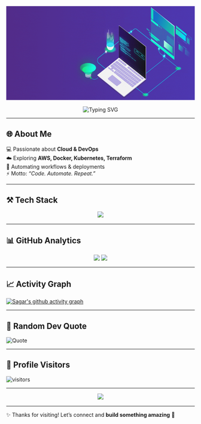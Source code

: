 <!-- Banner -->
<img src="https://raw.githubusercontent.com/KShukhrat/KShukhrat/main/assets/header_gif.gif" alt="banner" width="100%" height="250px"> 

<!-- Typing Animation -->
<p align="center">
  <img src="https://readme-typing-svg.herokuapp.com?font=Fira+Code&size=24&fontWeight=bold&duration=3000&pause=1000&color=00ffff&center=true&vCenter=true&width=700&lines=Hey+👋,+I'm+Sagar+Tayde;Cloud+%26+DevOps+Enthusiast;Learning+%7C+Building+%7C+Automating" alt="Typing SVG" />
</p>

---

## 🌐 About Me  
💻 Passionate about **Cloud & DevOps**  
☁️ Exploring **AWS, Docker, Kubernetes, Terraform**  
🔧 Automating workflows & deployments  
⚡ Motto: *“Code. Automate. Repeat.”*  

---

## ⚒️ Tech Stack  
<p align="center">
  <img src="https://skillicons.dev/icons?i=aws,docker,kubernetes,terraform,linux,git,github,python,html,css,js" />
</p>

---

## 📊 GitHub Analytics  
<p align="center">
  <img src="https://github-readme-stats.vercel.app/api?username=SagarTayde&show_icons=true&theme=chartreuse-dark" height="165" />
  <img src="https://github-readme-streak-stats.herokuapp.com/?user=SagarTayde&theme=chartreuse-dark" height="165" />
</p>

---

## 📈 Activity Graph  
[![Sagar's github activity graph](https://github-readme-activity-graph.vercel.app/graph?username=SagarTayde&bg_color=0d1117&color=00ff00&line=00ff00&point=ffffff&area=true&hide_border=true)](https://github.com/ashutosh00710/github-readme-activity-graph)

---

## 💬 Random Dev Quote  
![Quote](https://quotes-github-readme.vercel.app/api?type=horizontal&theme=radical)

---

## 👀 Profile Visitors  
![visitors](https://visitor-badge.laobi.icu/badge?page_id=SagarTayde.SagarTayde)

---

<p align="center">
  <img src="https://camo.githubusercontent.com/88adc7c88c9d3dba7479020846ed35d13410e3707c7f149e1c6140cc6beaef9a/68747470733a2f2f70687973696373677572756b756c2e66696c65732e776f726470726573732e636f6d2f323031392f30322f6368617261637465722d312e676966" width="300">
</p>

---

✨ Thanks for visiting! Let’s connect and **build something amazing** 🚀  
